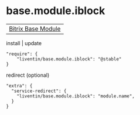 # base.module.iblock


<table>
<tr>
<td>
<a href="https://github.com/Liventin/base.module">Bitrix Base Module</a>
</td>
</tr>
</table>

install | update

```
"require": {
    "liventin/base.module.iblock": "@stable"
}
```
redirect (optional)
```
"extra": {
  "service-redirect": {
    "liventin/base.module.iblock": "module.name",
  }
}